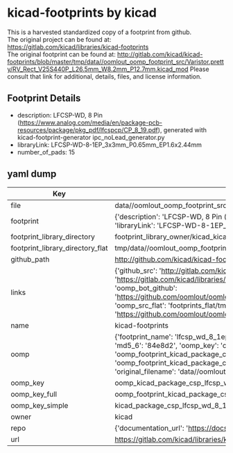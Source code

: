 # kicad-footprints by kicad  
This is a harvested standardized copy of a footprint from github.  
The original project can be found at:  
https://gitlab.com/kicad/libraries/kicad-footprints  
The original footprint can be found at:
http://gitlab.com/kicad/kicad-footprints/blob/master/tmp/data//oomlout_oomp_footprint_src/Varistor.pretty/RV_Rect_V25S440P_L26.5mm_W8.2mm_P12.7mm.kicad_mod
Please consult that link for additional, details, files, and license information.  
## Footprint Details
* description: LFCSP-WD, 8 Pin (https://www.analog.com/media/en/package-pcb-resources/package/pkg_pdf/lfcspcp/CP_8_19.pdf), generated with kicad-footprint-generator ipc_noLead_generator.py  
* libraryLink: LFCSP-WD-8-1EP_3x3mm_P0.65mm_EP1.6x2.44mm  
* number_of_pads: 15  
## yaml dump  
| Key | Value |  
| --- | --- |  
| file | data//oomlout_oomp_footprint_src/kicad-footprints/Package_CSP.pretty/LFCSP-WD-8-1EP_3x3mm_P0.65mm_EP1.6x2.44mm.kicad_mod |  
| footprint | {'description': 'LFCSP-WD, 8 Pin (https://www.analog.com/media/en/package-pcb-resources/package/pkg_pdf/lfcspcp/CP_8_19.pdf), generated with kicad-footprint-generator ipc_noLead_generator.py', 'libraryLink': 'LFCSP-WD-8-1EP_3x3mm_P0.65mm_EP1.6x2.44mm', 'number_of_pads': 15} |  
| footprint_library_directory | footprint_library_owner/kicad_kicad-footprints/ |  
| footprint_library_directory_flat | tmp/data//oomlout_oomp_footprint_src/footprints_flat/kicad_package_csp_lfcsp_wd_8_1ep_3x3mm_p0_65mm_ep1_6x2_44mm/working |  
| github_path | http://github.com/kicad/kicad-footprints/blob/master/tmp/data//oomlout_oomp_footprint_src/Package_CSP.pretty/LFCSP-WD-8-1EP_3x3mm_P0.65mm_EP1.6x2.44mm.kicad_mod |  
| links | {'github_src': 'http://gitlab.com/kicad/kicad-footprints/blob/master/tmp/data//oomlout_oomp_footprint_src/Varistor.pretty/RV_Rect_V25S440P_L26.5mm_W8.2mm_P12.7mm.kicad_mod', 'github_src_repo': 'https://gitlab.com/kicad/libraries/kicad-footprints', 'oomp_bot': 'tmp/data//oomlout_oomp_footprint_src/footprints/kicad_package_csp_lfcsp_wd_8_1ep_3x3mm_p0_65mm_ep1_6x2_44mm/working', 'oomp_bot_github': 'https://github.com/oomlout/oomlout_oomp_footprint_bot/tree/main/tmp/data//oomlout_oomp_footprint_src/footprints/kicad_package_csp_lfcsp_wd_8_1ep_3x3mm_p0_65mm_ep1_6x2_44mm/working', 'oomp_src_flat': 'footprints_flat/tmp/data//oomlout_oomp_footprint_src/footprints_flat/kicad_package_csp_lfcsp_wd_8_1ep_3x3mm_p0_65mm_ep1_6x2_44mm/working', 'oomp_src_flat_github': 'https://github.com/oomlout/oomlout_oomp_footprint_src/tree/main/tmp/data//oomlout_oomp_footprint_src/footprints_flat/kicad_package_csp_lfcsp_wd_8_1ep_3x3mm_p0_65mm_ep1_6x2_44mm/working'} |  
| name | kicad-footprints |  
| oomp | {'footprint_name': 'lfcsp_wd_8_1ep_3x3mm_p0_65mm_ep1_6x2_44mm', 'library_name': 'package_csp', 'md5': '84e8d29a21309f1e9afa67cfdcb663b1', 'md5_10': '84e8d29a21', 'md5_5': '84e8d', 'md5_6': '84e8d2', 'oomp_key': 'oomp_kicad_package_csp_lfcsp_wd_8_1ep_3x3mm_p0_65mm_ep1_6x2_44mm', 'oomp_key_extra': 'oomp_footprint_kicad_package_csp_lfcsp_wd_8_1ep_3x3mm_p0_65mm_ep1_6x2_44mm', 'oomp_key_full': 'oomp_footprint_kicad_package_csp_lfcsp_wd_8_1ep_3x3mm_p0_65mm_ep1_6x2_44mm_84e8d2', 'oomp_key_simple': 'kicad_package_csp_lfcsp_wd_8_1ep_3x3mm_p0_65mm_ep1_6x2_44mm', 'original_filename': 'data//oomlout_oomp_footprint_src/kicad-footprints/Package_CSP.pretty/LFCSP-WD-8-1EP_3x3mm_P0.65mm_EP1.6x2.44mm.kicad_mod', 'owner_name': 'kicad'} |  
| oomp_key | oomp_kicad_package_csp_lfcsp_wd_8_1ep_3x3mm_p0_65mm_ep1_6x2_44mm |  
| oomp_key_full | oomp_footprint_kicad_package_csp_lfcsp_wd_8_1ep_3x3mm_p0_65mm_ep1_6x2_44mm |  
| oomp_key_simple | kicad_package_csp_lfcsp_wd_8_1ep_3x3mm_p0_65mm_ep1_6x2_44mm |  
| owner | kicad |  
| repo | {'documentation_url': 'https://docs.github.com/rest/repos/repos#get-a-repository', 'message': 'Not Found'} |  
| url | https://gitlab.com/kicad/libraries/kicad-footprints |  

